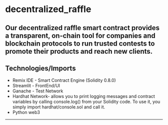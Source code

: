 # decentralized_raffle
Our decentralized raffle smart contract provides a transparent, on-chain tool for companies and blockchain protocols to run trusted contests to promote their products and reach new clients. 
---
## Technologies/Imports
- Remix IDE - Smart Contract Engine (Solidity 0.8.0)
- Streamlit - FrontEnd/UI
- Ganache - Test Network
- Hardhat Network-  allows you to print logging messages and contract variables by calling console.log() from your Solidity code. To use it, you simply import hardhat/console.sol and call it.
- Python web3
---
